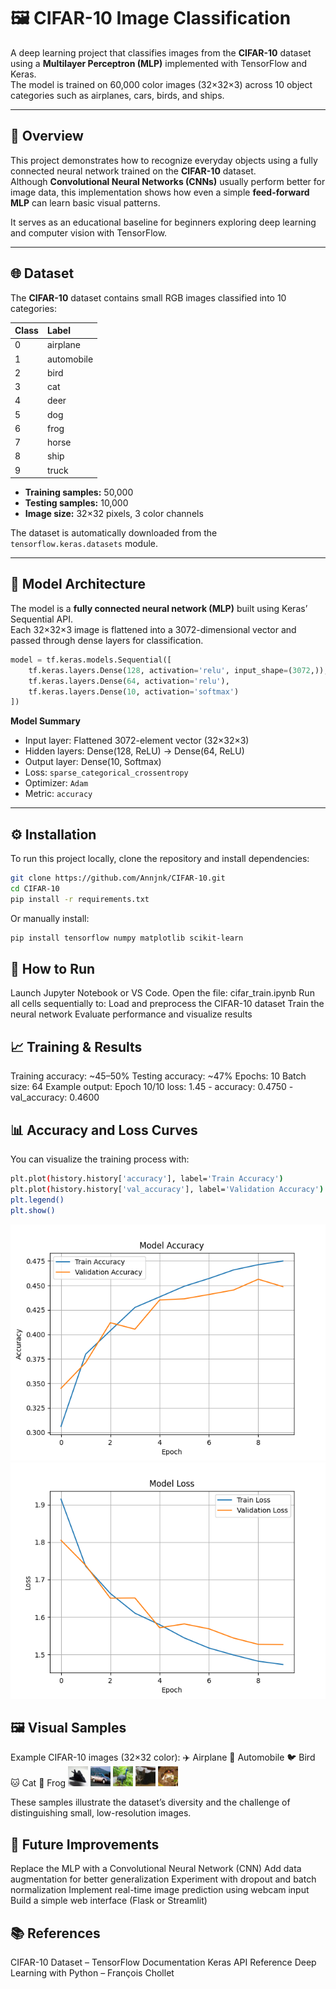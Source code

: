 # 🖼️ CIFAR-10 Image Classification  

A deep learning project that classifies images from the **CIFAR-10** dataset using a **Multilayer Perceptron (MLP)** implemented with TensorFlow and Keras.  
The model is trained on 60,000 color images (32×32×3) across 10 object categories such as airplanes, cars, birds, and ships.

---

## 📖 Overview  

This project demonstrates how to recognize everyday objects using a fully connected neural network trained on the **CIFAR-10** dataset.  
Although **Convolutional Neural Networks (CNNs)** usually perform better for image data, this implementation shows how even a simple **feed-forward MLP** can learn basic visual patterns.  

It serves as an educational baseline for beginners exploring deep learning and computer vision with TensorFlow.

---

## 🌐 Dataset  

The **CIFAR-10** dataset contains small RGB images classified into 10 categories:

| Class | Label |
|:------|:------|
| 0 | airplane |
| 1 | automobile |
| 2 | bird |
| 3 | cat |
| 4 | deer |
| 5 | dog |
| 6 | frog |
| 7 | horse |
| 8 | ship |
| 9 | truck |

- **Training samples:** 50,000  
- **Testing samples:** 10,000  
- **Image size:** 32×32 pixels, 3 color channels  

The dataset is automatically downloaded from the `tensorflow.keras.datasets` module.

---

## 🧠 Model Architecture  

The model is a **fully connected neural network (MLP)** built using Keras’ Sequential API.  
Each 32×32×3 image is flattened into a 3072-dimensional vector and passed through dense layers for classification.

```python
model = tf.keras.models.Sequential([
    tf.keras.layers.Dense(128, activation='relu', input_shape=(3072,)),
    tf.keras.layers.Dense(64, activation='relu'),
    tf.keras.layers.Dense(10, activation='softmax')
])
```
**Model Summary**  
- Input layer: Flattened 3072-element vector (32×32×3)  
- Hidden layers: Dense(128, ReLU) → Dense(64, ReLU)  
- Output layer: Dense(10, Softmax)  
- Loss: `sparse_categorical_crossentropy`  
- Optimizer: `Adam`  
- Metric: `accuracy`

---

## ⚙️ Installation  

To run this project locally, clone the repository and install dependencies:

```bash
git clone https://github.com/Annjnk/CIFAR-10.git
cd CIFAR-10
pip install -r requirements.txt
```
Or manually install:
```bash
pip install tensorflow numpy matplotlib scikit-learn
```

## 🚀 How to Run
Launch Jupyter Notebook or VS Code.
Open the file:
cifar_train.ipynb
Run all cells sequentially to:
Load and preprocess the CIFAR-10 dataset
Train the neural network
Evaluate performance and visualize results

## 📈 Training & Results
Training accuracy: ~45–50%
Testing accuracy: ~47%
Epochs: 10
Batch size: 64
Example output:
Epoch 10/10
loss: 1.45 - accuracy: 0.4750 - val_accuracy: 0.4600

## 📊 Accuracy and Loss Curves
You can visualize the training process with:
```bash
plt.plot(history.history['accuracy'], label='Train Accuracy')
plt.plot(history.history['val_accuracy'], label='Validation Accuracy')
plt.legend()
plt.show()
```
![Accuracy Plot](images/accuracy_plot.png)
![Loss Plot](images/loss_plot.png)

## 🖼️ Visual Samples
Example CIFAR-10 images (32×32 color):
✈️ Airplane
🚗 Automobile
🐦 Bird
🐱 Cat
🐸 Frog
![Sample Airplane](images/sample_airplane.png)
![Sample Automoile](images/sample_automobile.png)
![Sample Bird](images/sample_bird.png)
![Sample Cat](images/sample_cat.png)
![Sample Frog](images/sample_frog.png)


These samples illustrate the dataset’s diversity and the challenge of distinguishing small, low-resolution images.


## 🧩 Future Improvements
Replace the MLP with a Convolutional Neural Network (CNN)
Add data augmentation for better generalization
Experiment with dropout and batch normalization
Implement real-time image prediction using webcam input
Build a simple web interface (Flask or Streamlit)

## 📚 References
CIFAR-10 Dataset – TensorFlow Documentation
Keras API Reference
Deep Learning with Python – François Chollet



